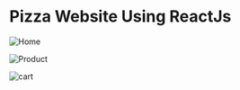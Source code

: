 # Pizza Website Using ReactJs


![Home](https://user-images.githubusercontent.com/95397948/187240071-69c73e1b-206b-430f-a0f1-c70f7dfc6e3f.png)


![Product](https://user-images.githubusercontent.com/95397948/187240096-68a63de2-0cdc-45ec-8204-76b303bba36a.png)


![cart](https://user-images.githubusercontent.com/95397948/187240103-18629cbe-6161-4cdb-b83c-085d4f9c127d.png)
